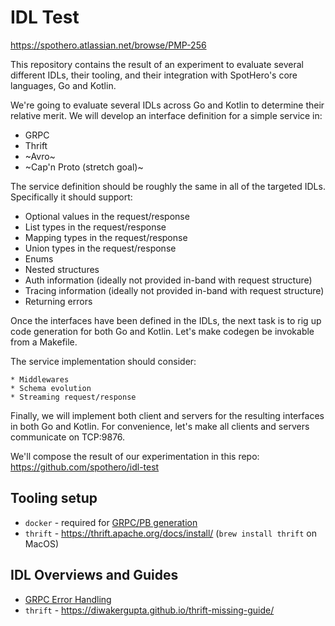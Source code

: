 # IDL Test

https://spothero.atlassian.net/browse/PMP-256

This repository contains the result of an experiment to evaluate several
different IDLs, their tooling, and their integration with SpotHero's core
languages, Go and Kotlin.

We're going to evaluate several IDLs across Go and Kotlin to determine their
relative merit. We will develop an interface definition for a simple service
in:

* GRPC
* Thrift
* ~Avro~
* ~Cap'n Proto (stretch goal)~

The service definition should be roughly the same in all of the targeted IDLs.
Specifically it should support:

* Optional values in the request/response
* List types in the request/response
* Mapping types in the request/response
* Union types in the request/response
* Enums
* Nested structures
* Auth information (ideally not provided in-band with request structure)
* Tracing information (ideally not provided in-band with request structure)
* Returning errors

Once the interfaces have been defined in the IDLs, the next task is to rig up
code generation for both Go and Kotlin. Let's make codegen be invokable from a
Makefile.

The service implementation should consider:

    * Middlewares
    * Schema evolution
    * Streaming request/response

Finally, we will implement both client and servers for the resulting interfaces
in both Go and Kotlin. For convenience, let's make all clients and servers
communicate on TCP:9876.

We'll compose the result of our experimentation in this repo:
https://github.com/spothero/idl-test

## Tooling setup

* `docker` - required for [GRPC/PB generation](https://github.com/spothero/idl-test/blob/09b69169c7fc55c3a94f6a232e9ada535806f325/idl/Makefile#L24)
* `thrift` - https://thrift.apache.org/docs/install/ (`brew install thrift` on MacOS)

## IDL Overviews and Guides

* [GRPC Error Handling](http://avi.im/grpc-errors/)
* `thrift` - https://diwakergupta.github.io/thrift-missing-guide/
